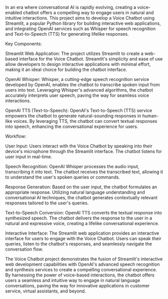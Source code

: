In an era where conversational AI is rapidly evolving, creating a voice-enabled chatbot offers a compelling way to engage users in natural and intuitive interactions. This project aims to develop a Voice Chatbot using Streamlit, a popular Python library for building interactive web applications, and integrating OpenAI services such as Whisper for speech recognition and Text-to-Speech (TTS) for generating lifelike responses.

Key Components:

Streamlit Web Application: The project utilizes Streamlit to create a web-based interface for the Voice Chatbot. Streamlit's simplicity and ease of use allow developers to design interactive applications with minimal effort, making it an ideal choice for building the chatbot interface.

OpenAI Whisper: Whisper, a cutting-edge speech recognition service developed by OpenAI, enables the chatbot to transcribe spoken input from users into text. Leveraging Whisper's advanced algorithms, the chatbot accurately interprets user speech, paving the way for seamless voice interactions.

OpenAI TTS (Text-to-Speech): OpenAI's Text-to-Speech (TTS) service empowers the chatbot to generate natural-sounding responses in human-like voices. By leveraging TTS, the chatbot can convert textual responses into speech, enhancing the conversational experience for users.

Workflow:

User Input: Users interact with the Voice Chatbot by speaking into their device's microphone through the Streamlit interface. The chatbot listens for user input in real-time.

Speech Recognition: OpenAI Whisper processes the audio input, transcribing it into text. The chatbot receives the transcribed text, allowing it to understand the user's spoken queries or commands.

Response Generation: Based on the user input, the chatbot formulates an appropriate response. Utilizing natural language understanding and conversational AI techniques, the chatbot generates contextually relevant responses tailored to the user's queries.

Text-to-Speech Conversion: OpenAI TTS converts the textual response into synthesized speech. The chatbot delivers the response to the user in a natural and expressive voice, creating a lifelike conversational experience.

Interactive Interface: The Streamlit web application provides an interactive interface for users to engage with the Voice Chatbot. Users can speak their queries, listen to the chatbot's responses, and seamlessly navigate the conversation flow.

The Voice Chatbot project demonstrates the fusion of Streamlit's interactive web development capabilities with OpenAI's advanced speech recognition and synthesis services to create a compelling conversational experience. By harnessing the power of voice-based interactions, the chatbot offers users a seamless and intuitive way to engage in natural language conversations, paving the way for innovative applications in customer service, virtual assistants, and beyond.

